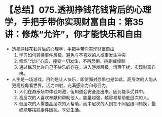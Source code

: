 # 【总结】075.透视挣钱花钱背后的心理学，手把手带你实现财富自由：第35讲：修炼“允许”，你才能快乐和自由

-   透视挣钱花钱背后的心理学，手把手带你实现财富自由
    1.  学习如何转换事件层级，避免与不喜欢的人或事发生冲突
    2.  修炼“允许”心态，接受一切发生，不再恐惧、挑剔或控制
    3.  通过练习允许自己不快乐的存在，进入游戏层级，清理干扰，实现财富自由。
-   人生是一场游戏，目的是让人快乐，即使面对恐惧也是如此。高层次的人能从更高视角看世界，活力四射，充满感染力和号召力。
    1.  人们在游乐场中体验刺激，但知道会安全走出来，因此能享受其中。
    2.  高层次的人喜欢奉献和帮助他人，能量越强，越容易帮助低层次的人。
    3.  低层次的人需要高层次的人帮助，而中层次的人则在不同层级间转换，最终能够摆脱事件困扰，享受生活。